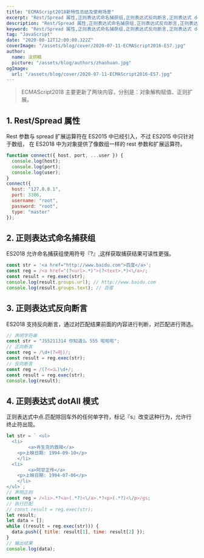 ```yaml
---
title: "ECMAScript2018新特性总结及使用场景"
excerpt: "Rest/Spread 属性,正则表达式命名捕获组,正则表达式反向断言,正则表达式 dotAll 模式"
description: "Rest/Spread 属性,正则表达式命名捕获组,正则表达式反向断言,正则表达式 dotAll 模式"
keyword: "Rest/Spread 属性,正则表达式命名捕获组,正则表达式反向断言,正则表达式 dotAll 模式"
tag: "JavaScript"
date: "2020-08-12T12:00:00.322Z"
coverImage: "/assets/blog/cover/2020-07-11-ECMAScript2016-ES7.jpg"
author:
  name: 淡烘糕
  picture: "/assets/blog/authors/zhaohuan.jpg"
ogImage:
  url: "/assets/blog/cover/2020-07-11-ECMAScript2016-ES7.jpg"
---
```


> ECMAScript2018 主要更新了两块内容，分别是：对象解构赋值、正则扩展。

## 1. Rest/Spread 属性

Rest 参数与 spread 扩展运算符在 ES2015 中已经引入，不过 ES2015 中只针对于数组， 在 ES2018 中为对象提供了像数组一样的 rest 参数和扩展运算符。

```javascript
function connect({ host, port, ...user }) {
  console.log(host);
  console.log(port);
  console.log(user);
}
connect({
  host: "127.0.0.1",
  port: 3306,
  username: "root",
  password: "root",
  type: "master"
});
```

## 2. 正则表达式命名捕获组

ES2018 允许命名捕获组使用符号『?<name>』,这样获取捕获结果可读性更强。

```javascript
const str = '<a href="http://www.baidu.com">百度</a>';
const reg = /<a href="(?<url>.*)">(?<text>.*)<\/a>/;
const result = reg.exec(str);
console.log(result.groups.url); // http://www.baidu.com
console.log(result.groups.text); // 百度
```

## 3. 正则表达式反向断言

ES2018 支持反向断言，通过对匹配结果前面的内容进行判断，对匹配进行筛选。

```javascript
// 声明字符串
const str = "JS5211314 你知道么 555 啦啦啦";
// 正向断言
const reg = /\d+(?=啦)/;
const result = reg.exec(str);
// 反向断言
const reg = /(?<=么)\d+/;
const result = reg.exec(str);
console.log(result);
```

## 4. 正则表达式 dotAll 模式

正则表达式中点.匹配除回车外的任何单字符，标记『s』改变这种行为，允许行
终止符出现。

```javascript
let str = ` <ul>
  <li>
		<a>肖生克的救赎</a>
  	<p>上映日期: 1994-09-10</p>
	</li>
  <li>
		<a>阿甘正传</a>
  	<p>上映日期: 1994-07-06</p>
	</li>
</ul>`;
// 声明正则
const reg = /<li>.*?<a>(.*?)<\/a>.*?<p>(.*?)<\/p>/gs;
// 执行匹配
// const result = reg.exec(str);
let result;
let data = [];
while ((result = reg.exec(str))) {
  data.push({ title: result[1], time: result[2] });
}
// 输出结果
console.log(data);
```
